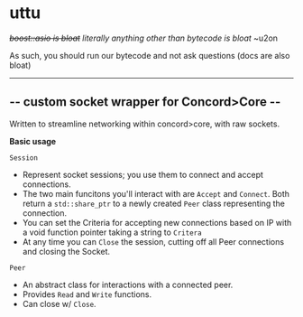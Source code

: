 # uttu
*~~boost::asio is bloat~~ literally anything other than bytecode is bloat* ~u2on

As such, you should run our bytecode and not ask questions (docs are also bloat)

---
## -- custom socket wrapper for Concord>Core --
Written to streamline networking within concord>core, with raw sockets.

**Basic usage**

`Session`
  - Represent socket sessions; you use them to connect and accept connections.
  - The two main funcitons you'll interact with are `Accept` and `Connect`. Both return a `std::share_ptr` to a newly created `Peer` class representing the connection.
  - You can set the Criteria for accepting new connections based on IP with a void function pointer taking a string to `Critera`
  - At any time you can `Close` the session, cutting off all Peer connections and closing the Socket.

`Peer`
  - An abstract class for interactions with a connected peer.
  - Provides `Read` and `Write` functions.
  - Can close w/ `Close`.
